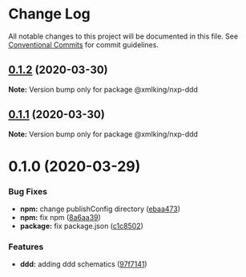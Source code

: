# Change Log

All notable changes to this project will be documented in this file.
See [Conventional Commits](https://conventionalcommits.org) for commit guidelines.

## [0.1.2](https://github.com/xmlking/nxp/compare/@xmlking/nxp-ddd@0.1.1...@xmlking/nxp-ddd@0.1.2) (2020-03-30)

**Note:** Version bump only for package @xmlking/nxp-ddd





## [0.1.1](https://github.com/xmlking/nxp/compare/@xmlking/nxp-ddd@0.1.0...@xmlking/nxp-ddd@0.1.1) (2020-03-30)

**Note:** Version bump only for package @xmlking/nxp-ddd





# 0.1.0 (2020-03-29)


### Bug Fixes

* **npm:** change publishConfig directory ([ebaa473](https://github.com/xmlking/nxp/commit/ebaa473ec05505715ff3fa7fd7a9573be9a0f96a))
* **npm:** fix npm ([8a6aa39](https://github.com/xmlking/nxp/commit/8a6aa398dbf80087a2ef868a40c2f5343e8c8533))
* **package:** fix package.json ([c1c8502](https://github.com/xmlking/nxp/commit/c1c8502d662259656220bdb4e6108cc193520f4d))


### Features

* **ddd:** adding ddd schematics ([97f7141](https://github.com/xmlking/nxp/commit/97f7141bab173472f7196310acec8b83a657c52f))

